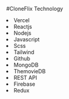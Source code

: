 #CloneFlix Technology
<li>Vercel</li>
<li>Reactjs</li>
<li>Nodejs</li>
<li>Javascript</li>
<li>Scss</li>
<li>Tailwind</li>
<li>Github</li>
<li>MongoDB</li>
<li>ThemovieDB</li>
<li>REST API</li>
<li>Firebase</li>
<li>Redux</li>



